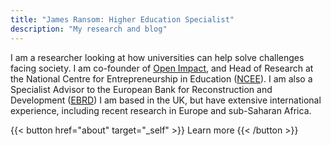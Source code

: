 ```yaml
---
title: "James Ransom: Higher Education Specialist"
description: "My research and blog"
---
```


I am a researcher looking at how universities can help solve challenges facing society. I am co-founder of [Open Impact](https://open-impact.co.uk), and Head of Research at the National Centre for Entrepreneurship in Education ([NCEE](https://ncee.org.uk)). I am also a Specialist Advisor to the European Bank for Reconstruction and Development ([EBRD](https://www.ebrd.com/home)) I am based in the UK, but have extensive international experience, including recent research in Europe and sub-Saharan Africa.

{{< button href="about" target="_self" >}}
Learn more
{{< /button >}}